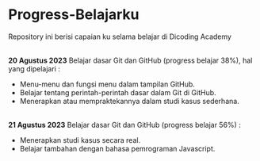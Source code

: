 # Progress-Belajarku
Repository ini berisi capaian ku selama belajar di Dicoding Academy
<br><br>

**20 Agustus 2023**
Belajar dasar Git dan GitHub (progress belajar 38%), hal yang dipelajari :
- Menu-menu dan fungsi menu dalam tampilan GitHub.
- Belajar tentang perintah-perintah dasar dalam Git di GitHub.
- Menerapkan atau mempraktekannya dalam studi kasus sederhana.
<br><br>

**21 Agustus 2023**
Belajar dasar Git dan GitHub (progress belajar 56%) :
- Menerapkan studi kasus secara real.
- Belajar tambahan dengan bahasa pemrograman Javascript.
